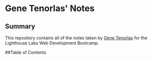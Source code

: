 # Gene Tenorlas' Notes

## Summary 

This repository contains all of the notes taken by [Gene Tenorlas](https://github.com/gtenorlas) for the Lighthouse Labs Web Development Bootcamp.

##Table of Contents